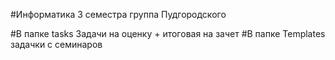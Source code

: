 #Информатика 3 семестра группа Пудгородского


#В папке tasks Задачи на оценку + итоговая на зачет
#В папке Templates задачки с семинаров
